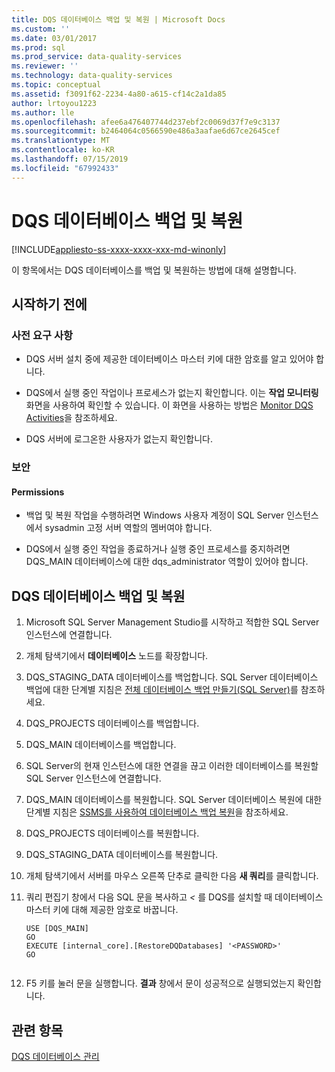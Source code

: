 ```yaml
---
title: DQS 데이터베이스 백업 및 복원 | Microsoft Docs
ms.custom: ''
ms.date: 03/01/2017
ms.prod: sql
ms.prod_service: data-quality-services
ms.reviewer: ''
ms.technology: data-quality-services
ms.topic: conceptual
ms.assetid: f3091f62-2234-4a80-a615-cf14c2a1da85
author: lrtoyou1223
ms.author: lle
ms.openlocfilehash: afee6a476407744d237ebf2c0069d37f7e9c3137
ms.sourcegitcommit: b2464064c0566590e486a3aafae6d67ce2645cef
ms.translationtype: MT
ms.contentlocale: ko-KR
ms.lasthandoff: 07/15/2019
ms.locfileid: "67992433"
---
```

# <a name="backing-up-and-restoring-dqs-databases"></a>DQS 데이터베이스 백업 및 복원

[!INCLUDE[appliesto-ss-xxxx-xxxx-xxx-md-winonly](../includes/appliesto-ss-xxxx-xxxx-xxx-md-winonly.md)]

  이 항목에서는 DQS 데이터베이스를 백업 및 복원하는 방법에 대해 설명합니다.  
  
##  <a name="BeforeYouBegin"></a> 시작하기 전에  
  
###  <a name="Prerequisites"></a> 사전 요구 사항  
  
-   DQS 서버 설치 중에 제공한 데이터베이스 마스터 키에 대한 암호를 알고 있어야 합니다.  
  
-   DQS에서 실행 중인 작업이나 프로세스가 없는지 확인합니다. 이는 **작업 모니터링** 화면을 사용하여 확인할 수 있습니다. 이 화면을 사용하는 방법은 [Monitor DQS Activities](../data-quality-services/monitor-dqs-activities.md)을 참조하세요.  
  
-   DQS 서버에 로그온한 사용자가 없는지 확인합니다.  
  
###  <a name="Security"></a> 보안  
  
####  <a name="Permissions"></a> Permissions  
  
-   백업 및 복원 작업을 수행하려면 Windows 사용자 계정이 SQL Server 인스턴스에서 sysadmin 고정 서버 역할의 멤버여야 합니다.  
  
-   DQS에서 실행 중인 작업을 종료하거나 실행 중인 프로세스를 중지하려면 DQS_MAIN 데이터베이스에 대한 dqs_administrator 역할이 있어야 합니다.  
  
##  <a name="BackupRestore"></a> DQS 데이터베이스 백업 및 복원  
  
1.  Microsoft SQL Server Management Studio를 시작하고 적합한 SQL Server 인스턴스에 연결합니다.  
  
2.  개체 탐색기에서 **데이터베이스** 노드를 확장합니다.  
  
3.  DQS_STAGING_DATA 데이터베이스를 백업합니다. SQL Server 데이터베이스 백업에 대한 단계별 지침은 [전체 데이터베이스 백업 만들기&#40;SQL Server&#41;](../relational-databases/backup-restore/create-a-full-database-backup-sql-server.md)를 참조하세요.  
  
4.  DQS_PROJECTS 데이터베이스를 백업합니다.  
  
5.  DQS_MAIN 데이터베이스를 백업합니다.  
  
6.  SQL Server의 현재 인스턴스에 대한 연결을 끊고 이러한 데이터베이스를 복원할 SQL Server 인스턴스에 연결합니다.  
  
7.  DQS_MAIN 데이터베이스를 복원합니다. SQL Server 데이터베이스 복원에 대한 단계별 지침은 [SSMS를 사용하여 데이터베이스 백업 복원](../relational-databases/backup-restore/restore-a-database-backup-using-ssms.md)을 참조하세요.  
  
8.  DQS_PROJECTS 데이터베이스를 복원합니다.  
  
9. DQS_STAGING_DATA 데이터베이스를 복원합니다.  
  
10. 개체 탐색기에서 서버를 마우스 오른쪽 단추로 클릭한 다음 **새 쿼리**를 클릭합니다.  
  
11. 쿼리 편집기 창에서 다음 SQL 문을 복사하고 *\<<PASSWORD>* 를 DQS를 설치할 때 데이터베이스 마스터 키에 대해 제공한 암호로 바꿉니다.  
  
    ```  
    USE [DQS_MAIN]  
    GO  
    EXECUTE [internal_core].[RestoreDQDatabases] '<PASSWORD>'  
    GO  
  
    ```  
  
12. F5 키를 눌러 문을 실행합니다. **결과** 창에서 문이 성공적으로 실행되었는지 확인합니다.  
  
## <a name="see-also"></a>관련 항목  
 [DQS 데이터베이스 관리](../data-quality-services/manage-dqs-databases.md)  
  
  
